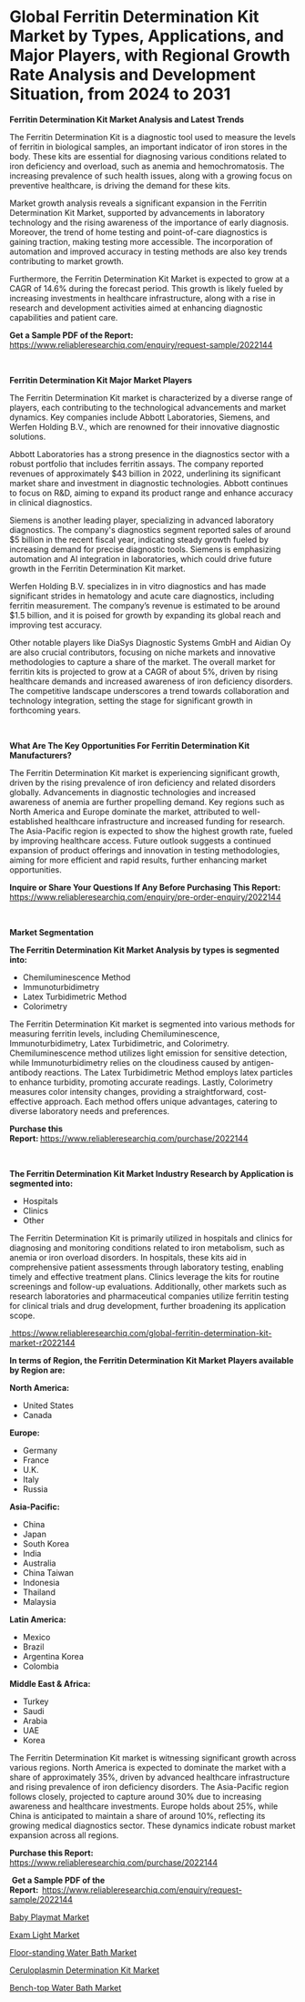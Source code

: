 <p><h1>Global Ferritin Determination Kit Market by Types, Applications, and Major Players, with Regional Growth Rate Analysis and Development Situation, from 2024 to 2031</h1></p><p><strong>Ferritin Determination Kit Market Analysis and Latest Trends</strong></p>
<p><p>The Ferritin Determination Kit is a diagnostic tool used to measure the levels of ferritin in biological samples, an important indicator of iron stores in the body. These kits are essential for diagnosing various conditions related to iron deficiency and overload, such as anemia and hemochromatosis. The increasing prevalence of such health issues, along with a growing focus on preventive healthcare, is driving the demand for these kits.</p><p>Market growth analysis reveals a significant expansion in the Ferritin Determination Kit Market, supported by advancements in laboratory technology and the rising awareness of the importance of early diagnosis. Moreover, the trend of home testing and point-of-care diagnostics is gaining traction, making testing more accessible. The incorporation of automation and improved accuracy in testing methods are also key trends contributing to market growth. </p><p>Furthermore, the Ferritin Determination Kit Market is expected to grow at a CAGR of 14.6% during the forecast period. This growth is likely fueled by increasing investments in healthcare infrastructure, along with a rise in research and development activities aimed at enhancing diagnostic capabilities and patient care.</p></p>
<p><strong>Get a Sample PDF of the Report:&nbsp;</strong> <a href="https://www.reliableresearchiq.com/enquiry/request-sample/2022144?utm_campaign=100&utm_medium=2&utm_source=Github&utm_content=ia&utm_term=28102024&utm_id=ferritin-determination-kit">https://www.reliableresearchiq.com/enquiry/request-sample/2022144</a></p>
<p>&nbsp;</p>
<p><strong>Ferritin Determination Kit Major Market Players</strong></p>
<p><p>The Ferritin Determination Kit market is characterized by a diverse range of players, each contributing to the technological advancements and market dynamics. Key companies include Abbott Laboratories, Siemens, and Werfen Holding B.V., which are renowned for their innovative diagnostic solutions.</p><p>Abbott Laboratories has a strong presence in the diagnostics sector with a robust portfolio that includes ferritin assays. The company reported revenues of approximately $43 billion in 2022, underlining its significant market share and investment in diagnostic technologies. Abbott continues to focus on R&D, aiming to expand its product range and enhance accuracy in clinical diagnostics.</p><p>Siemens is another leading player, specializing in advanced laboratory diagnostics. The company's diagnostics segment reported sales of around $5 billion in the recent fiscal year, indicating steady growth fueled by increasing demand for precise diagnostic tools. Siemens is emphasizing automation and AI integration in laboratories, which could drive future growth in the Ferritin Determination Kit market.</p><p>Werfen Holding B.V. specializes in in vitro diagnostics and has made significant strides in hematology and acute care diagnostics, including ferritin measurement. The company’s revenue is estimated to be around $1.5 billion, and it is poised for growth by expanding its global reach and improving test accuracy.</p><p>Other notable players like DiaSys Diagnostic Systems GmbH and Aidian Oy are also crucial contributors, focusing on niche markets and innovative methodologies to capture a share of the market. The overall market for ferritin kits is projected to grow at a CAGR of about 5%, driven by rising healthcare demands and increased awareness of iron deficiency disorders. The competitive landscape underscores a trend towards collaboration and technology integration, setting the stage for significant growth in forthcoming years.</p></p>
<p>&nbsp;</p>
<p><strong>What Are The Key Opportunities For Ferritin Determination Kit Manufacturers?</strong></p>
<p><p>The Ferritin Determination Kit market is experiencing significant growth, driven by the rising prevalence of iron deficiency and related disorders globally. Advancements in diagnostic technologies and increased awareness of anemia are further propelling demand. Key regions such as North America and Europe dominate the market, attributed to well-established healthcare infrastructure and increased funding for research. The Asia-Pacific region is expected to show the highest growth rate, fueled by improving healthcare access. Future outlook suggests a continued expansion of product offerings and innovation in testing methodologies, aiming for more efficient and rapid results, further enhancing market opportunities.</p></p>
<p><strong>Inquire or Share Your Questions If Any Before Purchasing This Report:</strong> <a href="https://www.reliableresearchiq.com/enquiry/pre-order-enquiry/2022144?utm_campaign=100&utm_medium=2&utm_source=Github&utm_content=ia&utm_term=28102024&utm_id=ferritin-determination-kit">https://www.reliableresearchiq.com/enquiry/pre-order-enquiry/2022144</a></p>
<p>&nbsp;</p>
<p><strong>Market Segmentation</strong></p>
<p><strong>The Ferritin Determination Kit Market Analysis by types is segmented into:</strong></p>
<p><ul><li>Chemiluminescence Method</li><li>Immunoturbidimetry</li><li>Latex Turbidimetric Method</li><li>Colorimetry</li></ul></p>
<p><p>The Ferritin Determination Kit market is segmented into various methods for measuring ferritin levels, including Chemiluminescence, Immunoturbidimetry, Latex Turbidimetric, and Colorimetry. Chemiluminescence method utilizes light emission for sensitive detection, while Immunoturbidimetry relies on the cloudiness caused by antigen-antibody reactions. The Latex Turbidimetric Method employs latex particles to enhance turbidity, promoting accurate readings. Lastly, Colorimetry measures color intensity changes, providing a straightforward, cost-effective approach. Each method offers unique advantages, catering to diverse laboratory needs and preferences.</p></p>
<p><strong>Purchase this Report:&nbsp;</strong><a href="https://www.reliableresearchiq.com/purchase/2022144?utm_campaign=100&utm_medium=2&utm_source=Github&utm_content=ia&utm_term=28102024&utm_id=ferritin-determination-kit">https://www.reliableresearchiq.com/purchase/2022144</a></p>
<p>&nbsp;</p>
<p><strong>The Ferritin Determination Kit Market Industry Research by Application is segmented into:</strong></p>
<p><ul><li>Hospitals</li><li>Clinics</li><li>Other</li></ul></p>
<p><p>The Ferritin Determination Kit is primarily utilized in hospitals and clinics for diagnosing and monitoring conditions related to iron metabolism, such as anemia or iron overload disorders. In hospitals, these kits aid in comprehensive patient assessments through laboratory testing, enabling timely and effective treatment plans. Clinics leverage the kits for routine screenings and follow-up evaluations. Additionally, other markets such as research laboratories and pharmaceutical companies utilize ferritin testing for clinical trials and drug development, further broadening its application scope.</p></p>
<p><a href="https://www.reliableresearchiq.com/global-ferritin-determination-kit-market-r2022144?utm_campaign=100&utm_medium=2&utm_source=Github&utm_content=ia&utm_term=28102024&utm_id=ferritin-determination-kit">&nbsp;https://www.reliableresearchiq.com/global-ferritin-determination-kit-market-r2022144</a></p>
<p><strong>In terms of Region, the Ferritin Determination Kit Market Players available by Region are:</strong></p>
<p>
    <p> <strong> North America: </strong>
        <ul>
            <li>United States</li>
            <li>Canada</li>
        </ul>
        </p> 
    <p> <strong> Europe: </strong>
        <ul>
            <li>Germany</li>
            <li>France</li>
            <li>U.K.</li>
            <li>Italy</li>
            <li>Russia</li>
        </ul>
        </p> 
    <p> <strong> Asia-Pacific: </strong>
        <ul>
            <li>China</li>
            <li>Japan</li>
            <li>South Korea</li>
            <li>India</li>
            <li>Australia</li>
            <li>China Taiwan</li>
            <li>Indonesia</li>
            <li>Thailand</li>
            <li>Malaysia</li>
        </ul>
        </p> 
    <p> <strong> Latin America: </strong>
        <ul>
            <li>Mexico</li>
            <li>Brazil</li>
            <li>Argentina Korea</li>
            <li>Colombia</li>
        </ul>
        </p> 
    <p> <strong> Middle East & Africa: </strong>
        <ul>
            <li>Turkey</li>
            <li>Saudi</li>
            <li>Arabia</li>
            <li>UAE</li>
            <li>Korea</li>
        </ul>
    </p>
    </p>
<p><p>The Ferritin Determination Kit market is witnessing significant growth across various regions. North America is expected to dominate the market with a share of approximately 35%, driven by advanced healthcare infrastructure and rising prevalence of iron deficiency disorders. The Asia-Pacific region follows closely, projected to capture around 30% due to increasing awareness and healthcare investments. Europe holds about 25%, while China is anticipated to maintain a share of around 10%, reflecting its growing medical diagnostics sector. These dynamics indicate robust market expansion across all regions.</p></p>
<p><strong>Purchase this Report: </strong><a href="https://www.reliableresearchiq.com/purchase/2022144?utm_campaign=100&utm_medium=2&utm_source=Github&utm_content=ia&utm_term=28102024&utm_id=ferritin-determination-kit">https://www.reliableresearchiq.com/purchase/2022144</a></p>
<p>&nbsp;<strong>Get a Sample PDF of the Report:&nbsp;&nbsp;</strong><a href="https://www.reliableresearchiq.com/enquiry/request-sample/2022144?utm_campaign=100&utm_medium=2&utm_source=Github&utm_content=ia&utm_term=28102024&utm_id=ferritin-determination-kit">https://www.reliableresearchiq.com/enquiry/request-sample/2022144</a></p>
<p><strong></strong></p>
<p><p><a href="https://www.linkedin.com/pulse/future-trends-global-baby-playmat-market-insights-analysis-omaxc?utm_campaign=100&utm_medium=2&utm_source=Github&utm_content=ia&utm_term=28102024&utm_id=ferritin-determination-kit">Baby Playmat Market</a></p><p><a href="https://github.com/melodyvssta/Market-Research-Report-List-1/blob/main/exam-light-market.md?utm_campaign=100&utm_medium=2&utm_source=Github&utm_content=ia&utm_term=28102024&utm_id=ferritin-determination-kit">Exam Light Market</a></p><p><a href="https://issuu.com/reportprime-2/docs/floor-standing-water-bath-market-si_a67fcfb7bf7384?utm_campaign=100&utm_medium=2&utm_source=Github&utm_content=ia&utm_term=28102024&utm_id=ferritin-determination-kit">Floor-standing Water Bath Market</a></p><p><a href="https://github.com/halleabdon2v1s/Market-Research-Report-List-1/blob/main/ceruloplasmin-determination-kit-market.md?utm_campaign=100&utm_medium=2&utm_source=Github&utm_content=ia&utm_term=28102024&utm_id=ferritin-determination-kit">Ceruloplasmin Determination Kit Market</a></p><p><a href="https://issuu.com/reportprime-2/docs/bench-top-water-bath-market-size-20_2ff445b927c565?utm_campaign=100&utm_medium=2&utm_source=Github&utm_content=ia&utm_term=28102024&utm_id=ferritin-determination-kit">Bench-top Water Bath Market</a></p></p>